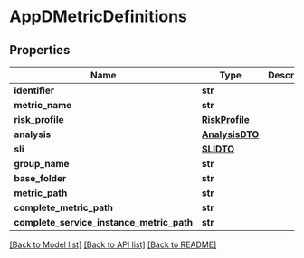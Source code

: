 # AppDMetricDefinitions

## Properties
Name | Type | Description | Notes
------------ | ------------- | ------------- | -------------
**identifier** | **str** |  | 
**metric_name** | **str** |  | 
**risk_profile** | [**RiskProfile**](RiskProfile.md) |  | [optional] 
**analysis** | [**AnalysisDTO**](AnalysisDTO.md) |  | [optional] 
**sli** | [**SLIDTO**](SLIDTO.md) |  | [optional] 
**group_name** | **str** |  | [optional] 
**base_folder** | **str** |  | [optional] 
**metric_path** | **str** |  | [optional] 
**complete_metric_path** | **str** |  | [optional] 
**complete_service_instance_metric_path** | **str** |  | [optional] 

[[Back to Model list]](../README.md#documentation-for-models) [[Back to API list]](../README.md#documentation-for-api-endpoints) [[Back to README]](../README.md)

